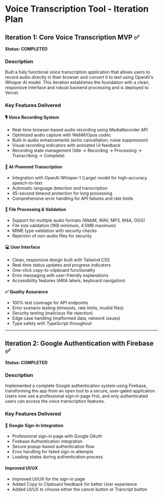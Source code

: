 # Voice Transcription Tool - Iteration Plan

## Iteration 1: Core Voice Transcription MVP ✅

**Status: COMPLETED**

### Description
Built a fully functional voice transcription application that allows users to record audio directly in their browser and convert it to text using OpenAI's Whisper AI model. This iteration establishes the foundation with a clean, responsive interface and robust backend processing and is deployed to Vercel.

### Key Features Delivered

#### 🎙️ Voice Recording System
- Real-time browser-based audio recording using MediaRecorder API
- Optimized audio capture with WebM/Opus codec
- Built-in audio enhancements (echo cancellation, noise suppression)
- Visual recording indicators with animated UI feedback
- Recording state management (Idle → Recording → Processing → Transcribing → Complete)

#### 🤖 AI-Powered Transcription
- Integration with OpenAI Whisper-1 (Large) model for high-accuracy speech-to-text
- Automatic language detection and transcription
- 45-second timeout protection for long processing
- Comprehensive error handling for API failures and rate limits

#### 🔧 File Processing & Validation
- Support for multiple audio formats (WebM, WAV, MP3, M4A, OGG)
- File size validation (1KB minimum, 4.5MB maximum)
- MIME type validation with security checks
- Rejection of non-audio files for security

#### 💻 User Interface
- Clean, responsive design built with Tailwind CSS
- Real-time status updates and progress indicators
- One-click copy-to-clipboard functionality
- Error messaging with user-friendly explanations
- Accessibility features (ARIA labels, keyboard navigation)


#### ✅ Quality Assurance
- 100% test coverage for API endpoints
- Error scenario testing (timeouts, rate limits, invalid files)
- Security testing (malicious file rejection)
- Edge case handling (malformed data, network issues)
- Type safety with TypeScript throughout

---

## Iteration 2: Google Authentication with Firebase ✅

**Status: COMPLETED**

### Description
Implemented a complete Google authentication system using Firebase, transforming the app from an open tool to a secure, user-gated application. Users now see a professional sign-in page first, and only authenticated users can access the voice transcription features.

### Key Features Delivered

#### 🔐 Google Sign-In Integration
- Professional sign-in page with Google OAuth
- Firebase Authentication integration
- Secure popup-based authentication flow
- Error handling for failed sign-in attempts
- Loading states during authentication process

#### Improved UI/UX
- Improved UI/UX for the sign-in page
- Added Copy to Clipboard feedback for better User experience
- Added UI/UX to choose either the cancel button or Trancript button







